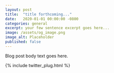 ```yaml
---
layout: post
title:  "title forthcoming..."
date:   2020-01-01 00:00:00 -0800
categories: general
excerpt: your few sentence excerpt goes here...
image: /assets/og_image.png
image_alt: Placeholder
published: false
---
```


Blog post body text goes here.

{% include twitter_plug.html %}